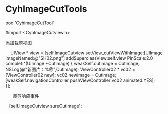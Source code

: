 # CyhImageCutTools
pod 'CyhimageCutTool'

#import <CyhImageCutview.h>

添加裁剪视图

      UIView * view = [self.ImageCutview setView_cutViewWithImage:[UIImage imageNamed:@"SH02.png"] addSuperclassView:self.view 
      PinScale:2.0 complet:^(UIImage *Cutimage) {
        weakSelf.cutimage = Cutimage;
        NSLog(@"新图片：%@",Cutimage);
        ViewController02 * vc02 = [ViewController02 new];
        vc02.newimage = Cutimage;
        [weakSelf.navigationController pushViewController:vc02 animated:YES];
       }];
       
      
裁剪响应事件

     [self.ImageCutview sureCutImage];
       
